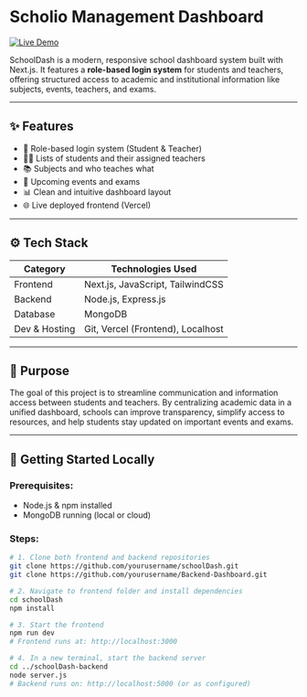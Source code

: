 # Scholio Management Dashboard

[![Live Demo](https://img.shields.io/badge/Demo-Live-green)](https://scholio.vercel.app/)

SchoolDash is a modern, responsive school dashboard system built with Next.js. It features a **role-based login system** for students and teachers, offering structured access to academic and institutional information like subjects, events, teachers, and exams.

---

## ✨ Features

- 🔐 Role-based login system (Student & Teacher)
- 🧑‍🎓 Lists of students and their assigned teachers
- 📚 Subjects and who teaches what
- 📅 Upcoming events and exams
- 📊 Clean and intuitive dashboard layout
- 🌐 Live deployed frontend (Vercel)

---

## ⚙️ Tech Stack

| Category      | Technologies Used                      |
|---------------|-----------------------------------------|
| Frontend      | Next.js, JavaScript, TailwindCSS        |
| Backend       | Node.js, Express.js                     |
| Database      | MongoDB                                 |
| Dev & Hosting | Git, Vercel (Frontend), Localhost       |

---

## 🎯 Purpose

The goal of this project is to streamline communication and information access between students and teachers. By centralizing academic data in a unified dashboard, schools can improve transparency, simplify access to resources, and help students stay updated on important events and exams.

---

## 🚀 Getting Started Locally

### Prerequisites:
- Node.js & npm installed
- MongoDB running (local or cloud)

### Steps:

```bash
# 1. Clone both frontend and backend repositories
git clone https://github.com/yourusername/schoolDash.git
git clone https://github.com/yourusername/Backend-Dashboard.git

# 2. Navigate to frontend folder and install dependencies
cd schoolDash
npm install

# 3. Start the frontend
npm run dev
# Frontend runs at: http://localhost:3000

# 4. In a new terminal, start the backend server
cd ../schoolDash-backend
node server.js
# Backend runs on: http://localhost:5000 (or as configured)
